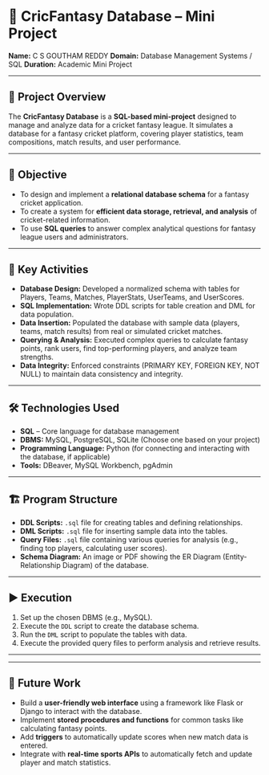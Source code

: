 # 🏏 CricFantasy Database – Mini Project

**Name:** C S GOUTHAM REDDY
**Domain:** Database Management Systems / SQL
**Duration:** Academic Mini Project

---

## 📌 Project Overview
The **CricFantasy Database** is a **SQL-based mini-project** designed to manage and analyze data for a cricket fantasy league. It simulates a database for a fantasy cricket platform, covering player statistics, team compositions, match results, and user performance.

---

## 🎯 Objective
- To design and implement a **relational database schema** for a fantasy cricket application.
- To create a system for **efficient data storage, retrieval, and analysis** of cricket-related information.
- To use **SQL queries** to answer complex analytical questions for fantasy league users and administrators.

---

## 🔑 Key Activities
- **Database Design:** Developed a normalized schema with tables for Players, Teams, Matches, PlayerStats, UserTeams, and UserScores.
- **SQL Implementation:** Wrote DDL scripts for table creation and DML for data population.
- **Data Insertion:** Populated the database with sample data (players, teams, match results) from real or simulated cricket matches.
- **Querying & Analysis:** Executed complex queries to calculate fantasy points, rank users, find top-performing players, and analyze team strengths.
- **Data Integrity:** Enforced constraints (PRIMARY KEY, FOREIGN KEY, NOT NULL) to maintain data consistency and integrity.

---

## 🛠️ Technologies Used
- **SQL** – Core language for database management
- **DBMS:** MySQL, PostgreSQL, SQLite (Choose one based on your project)
- **Programming Language:** Python (for connecting and interacting with the database, if applicable)
- **Tools:** DBeaver, MySQL Workbench, pgAdmin

---

## 🏗️ Program Structure
- **DDL Scripts:** `.sql` file for creating tables and defining relationships.
- **DML Scripts:** `.sql` file for inserting sample data into the tables.
- **Query Files:** `.sql` file containing various queries for analysis (e.g., finding top players, calculating user scores).
- **Schema Diagram:** An image or PDF showing the ER Diagram (Entity-Relationship Diagram) of the database.

---

## ▶️ Execution
1. Set up the chosen DBMS (e.g., MySQL).
2. Execute the `DDL` script to create the database schema.
3. Run the `DML` script to populate the tables with data.
4. Execute the provided query files to perform analysis and retrieve results.

---

---

## 🔮 Future Work
- Build a **user-friendly web interface** using a framework like Flask or Django to interact with the database.
- Implement **stored procedures and functions** for common tasks like calculating fantasy points.
- Add **triggers** to automatically update scores when new match data is entered.
- Integrate with **real-time sports APIs** to automatically fetch and update player and match statistics.
